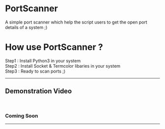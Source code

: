 # PortScanner
A simple port scanner which help the script users to get the open port details of a system ;)

<h1>How use PortScanner ?</h1>

Step1 : Install Python3 in your system<br>
Step2 : Install Socket & Termcolor libaries in your system<br>
Step3 : Ready to scan ports ;)<br>

<hr>
<h2>Demonstration Video</h2>
<br>
<h3> Coming Soon </h3>
<hr>
